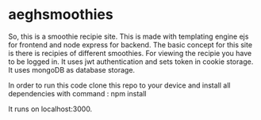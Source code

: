# aeghsmoothies

So, this is a smoothie recipie site. This is made with templating engine ejs for frontend and node express for backend.
The basic concept for this site is there is recipies of different smoothies. For viewing the recipie you have to be logged in. 
It uses jwt authentication and sets token in cookie storage. 
It uses mongoDB as database storage.

In order to run this code clone this repo to your device and install all dependencies with command : npm install

It runs on localhost:3000.
